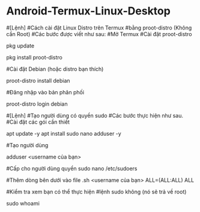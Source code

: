 # Android-Termux-Linux-Desktop

#[Lệnh]
#Cách cài đặt Linux Distro trên Termux #bằng proot-distro (Không cần Root)
#Các bước được viết như sau:
#Mở Termux
#Cài đặt proot-distro

pkg update

pkg install proot-distro

#Cài đặt Debian (hoặc distro bạn thích)

proot-distro install debian

#Đăng nhập vào bản phân phối

proot-distro login debian

#[Lệnh]
#Tạo người dùng có quyền sudo
#Các bước thực hiện như sau.
#Cài đặt các gói cần thiết

apt update -y
apt install sudo nano adduser -y

#Tạo người dùng

adduser <username của bạn>

#Cấp cho người dùng quyền sudo
nano /etc/sudoers

#Thêm dòng bên dưới vào file .sh
 <username của bạn> ALL=(ALL:ALL) ALL

#Kiểm tra xem bạn có thể thực hiện #lệnh sudo không (nó sẽ trả về root)

sudo whoami 






